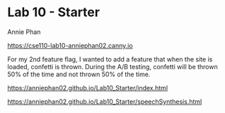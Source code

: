 # Lab 10 - Starter
Annie Phan

https://cse110-lab10-anniephan02.canny.io

For my 2nd feature flag, I wanted to add a feature that when the site is loaded, confetti is thrown. During the A/B testing, confetti will be thrown 50% of the time and not thrown 50% of the time.

https://anniephan02.github.io/Lab10_Starter/index.html

https://anniephan02.github.io/Lab10_Starter/speechSynthesis.html